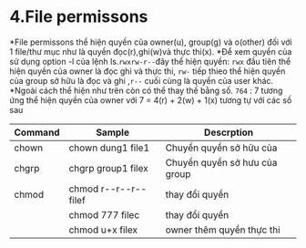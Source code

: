# 4.File permissons 
*File permissons thể hiện quyền của owner(u), group(g) và o(other) đối với 1 file/thư mục như là quyền đọc(r),ghi(w)và thực thi(x).
*Để xem quyền của sử dụng option -l của lệnh ls.``rwxrw-r--``đây thể hiện quyền: ``rwx`` đầu tiên thể hiện quyền của owner là đọc ghi và thực thi, ``rw-`` tiếp thieo thể hiện quyền của group sở hữu là đọc và ghi ,``r--`` cuối cùng là quyền của user khác.
*Ngoài cách thể hiện như trên còn có thể thay thế bằng số. ``764`` : 7 tương ứng thể hiện quyền của owner với 7 = 4(r) + 2(w) + 1(x) tương tự với các số sau

| Command |Sample| Descrption|
|---------|------|-----------|
|chown|chown dung1 file1|Chuyển quyền sở hữu của |
|chgrp|chgrp group1 filex|Chuyển quyền sở hưu của group|
|chmod|chmod r--r--r-- filef|thay đổi quyền|
||chmod 777 filec|thay đổi quyền|
||chmod u+x filex|owner thêm quyền thực thi|

